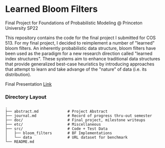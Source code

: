 # Learned Bloom Filters
Final Project for Foundations of Probabilistic Modeling @ Princeton University SP22

This repository contains the code for the final project I submitted for COS 513. For my final project, I decided to reimplement a number of "learned" bloom filters. An inherently probabilistic data structure, bloom filters have been used as the paradigm for a new research direction called "learned index structures". These systems aim to enhance traditional data structures that provide generalized best-case heuristics by introducing approaches that attempt to learn and take advange of the "nature" of data (i.e. its distribution).

Final Presentation [Link](https://docs.google.com/presentation/d/1hXzI-_khcZVhhcPTZGWZ9fLfI-xjUP2q4fV0p7kKUys/edit?usp=sharing)

### Directory Layout

    .
    ├── abstract.md             # Project Abstract
    ├── journal.md              # Record of progress thru-out semester
    ├── doc/                    # Final project, milestone writeups
    ├── etc/                    # Miscellaneous
    ├── src/                    # Code + Test Data
    │   ├── bloom_filters       # BF Implementations
    │   └── data                # URL dataset for benchmark
    └── README.md